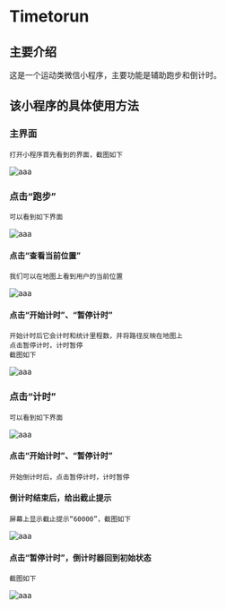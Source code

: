 # Timetorun
## 主要介绍 
这是一个运动类微信小程序，主要功能是辅助跑步和倒计时。
## 该小程序的具体使用方法
### 主界面
    打开小程序首先看到的界面，截图如下

![aaa](https://github.com/KarieCheng/Timetorun/blob/master/QQ图片20180421163456.png)
### 点击“跑步”
    可以看到如下界面

![aaa](https://github.com/KarieCheng/Timetorun/blob/master/QQ图片20180421165104.png)
#### 点击“查看当前位置”
    我们可以在地图上看到用户的当前位置

![aaa](https://github.com/KarieCheng/Timetorun/blob/master/QQ图片20180421163652.png)
#### 点击“开始计时”、“暂停计时”
    开始计时后它会计时和统计里程数，并将路径反映在地图上
    点击暂停计时，计时暂停
    截图如下

![aaa](https://github.com/KarieCheng/Timetorun/blob/master/QQ图片20180421163542.png)
### 点击“计时”
    可以看到如下界面
    
![aaa](https://github.com/KarieCheng/Timetorun/blob/master/QQ图片20180421163517.png)
#### 点击“开始计时”、“暂停计时”
    开始倒计时后，点击暂停计时，计时暂停
#### 倒计时结束后，给出截止提示
    屏幕上显示截止提示“60000”，截图如下
    
![aaa](https://github.com/KarieCheng/Timetorun/blob/master/QQ图片20180421163531.png)
#### 点击“暂停计时”，倒计时器回到初始状态
    截图如下
![aaa](https://github.com/KarieCheng/Timetorun/blob/master/QQ图片20180421163517.png)
